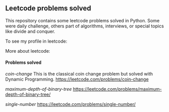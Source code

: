 Leetcode problems solved
------------------------

This repository contains some leetcode problems solved in Python. Some were daily challenge, others part of algorithms, interviews, or special topics like divide and conquer.

To see my profile in leetcode:

More about leetcode:

#### Problems solved

_coin-change_
This is the classical coin change problem but solved with Dynamic Programming.
https://leetcode.com/problems/coin-change

_maximum-depth-of-binary-tree_
https://leetcode.com/problems/maximum-depth-of-binary-tree/

_single-number_
https://leetcode.com/problems/single-number/